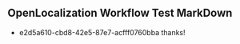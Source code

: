 ## OpenLocalization Workflow Test MarkDown
* e2d5a610-cbd8-42e5-87e7-acfff0760bba thanks!

<!--HONumber=Jul16_HO4-->


